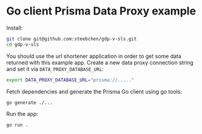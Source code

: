 # Go client Prisma Data Proxy example

Install:

```bash
git clone git@github.com:steebchen/gdp-v-sls.git
cd gdp-v-sls
```

You should use the url shortener application in order to get some data returned with this example app.
Create a new data proxy connection string and set it via `DATA_PROXY_DATABASE_URL`:

```bash
export DATA_PROXY_DATABASE_URL="prisma://....."
```

Fetch dependencies and generate the Prisma Go client using go tools:

```bash
go generate ./...
```

Run the app:

```bash
go run .
```
